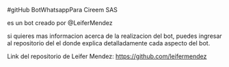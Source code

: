 #gitHub BotWhatsappPara Cireem SAS

es un bot creado por @LeiferMendez 

si quieres mas informacion acerca de la realizacion del bot, puedes ingresar al repositorio del el donde explica detalladamente cada aspecto del bot. 

Link del repositorio de Leifer Mendez:  https://github.com/leifermendez
